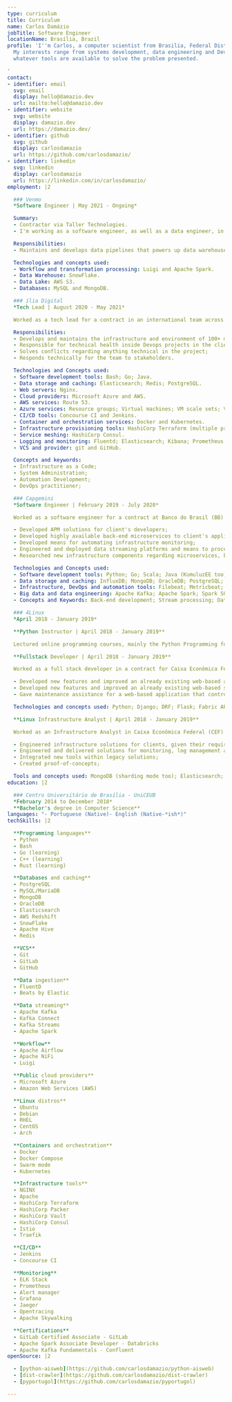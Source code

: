 ```yaml
---
type: curriculum
title: Curriculum
name: Carlos Damázio
jobTitle: Software Engineer
locationName: Brasília, Brazil
profile: 'I''m Carlos, a computer scientist from Brasilia, Federal District, Brazil.
  My interests range from systems development, data engineering and DevOps, using
  whatever tools are available to solve the problem presented.

'
contact:
- identifier: email
  svg: email
  display: hello@damazio.dev
  url: mailto:hello@damazio.dev
- identifier: website
  svg: website
  display: damazio.dev
  url: https://damazio.dev/
- identifier: github
  svg: github
  display: carlosdamazio
  url: https://github.com/carlosdamazio/
- identifier: linkedin
  svg: linkedin
  display: carlosdamazio
  url: https://linkedin.com/in/carlosdamazio/
employment: |2

  ### Venmo
  *Software Engineer | May 2021 - Ongoing*

  Summary:
  - Contractor via Taller Technologies.
  - I'm working as a software engineer, as well as a data engineer, in the data infrastructure team.

  Responsibilities:
  - Maintains and develops data pipelines that powers up data warehouses such as SnowFlake and data lakes as AWS S3 object storage from various kinds of sources, ranging from structured, semi-structured and non-structured data.

  Technologies and concepts used:
  - Workflow and transformation processing: Luigi and Apache Spark.
  - Data Warehouse: SnowFlake.
  - Data Lake: AWS S3.
  - Databases: MySQL and MongoDB.

  ### ília Digital
  *Tech Lead | August 2020 - May 2021*

  Worked as a tech lead for a contract in an international team across Brazil, Portugal and Germany for BMW (Bayerische Motoren Werke AG).

  Responsibilities:
  - Develops and maintains the infrastructure and environment of 100+ microservices using Infrastructure as a Code concept;
  - Responsible for technical health inside Devops projects in the client, maintains and suggests best practices in order to keep the projects healthy and to avoid pitfalls along the way and researches new components, tools and techniques to be used;
  - Solves conflicts regarding anything technical in the project;
  - Responds technically for the team to stakeholders.

  Technologies and Concepts used:
  - Software development tools: Bash; Go; Java.
  - Data storage and caching: Elasticsearch; Redis; PostgreSQL.
  - Web servers: Nginx.
  - Cloud providers: Microsoft Azure and AWS.
  - AWS services: Route 53.
  - Azure services: Resource groups; Virtual machines; VM scale sets; Virtual networks; Load balancers; Network security groups; Public IP addresses; Route tables; Storage accounts; AKS (Azure Kubernetes Service); Container registries; SQL databases; Application insights.
  - CI/CD tools: Concourse CI and Jenkins.
  - Container and orchestration services: Docker and Kubernetes.
  - Infrastructure provisioning tools: HashiCorp Terraform (multiple providers and module development) and HashiCorp Packer.
  - Service meshing: HashiCorp Consul.
  - Logging and monitoring: Fluentd; Elasticsearch; Kibana; Prometheus (with exporters); Grafana.
  - VCS and provider: git and GitHub.

  Concepts and keywords:
  - Infrastructure as a Code;
  - System Administration;
  - Automation Development;
  - DevOps practitioner;

  ### Capgemini
  *Software Engineer | February 2019 - July 2020*

  Worked as a software engineer for a contract at Banco do Brasil (BB).

  - Developed APM solutions for client's developers;
  - Developed highly available back-end microservices to client's applications;
  - Developed means for automating infrastructure monitoring;
  - Engineered and deployed data streaming platforms and means to process them within the range of 500,000 to 1,000,000 records per minute;
  - Researched new infrastructure components regarding microservices, back-end development and data engineering to be implemented into client's infrastructure.

  Technologies and Concepts used:
  - Software development tools: Python; Go; Scala; Java (KumuluzEE too); JavaScript.
  - Data storage and caching: InfluxDB; MongoDB; OracleDB; PostgreSQL; Redis.
  - Infrastructure, DevOps and automation tools: Filebeat; Metricbeat; Rundeck; Ansible; Grafana; Prometheus, alertmanager and exporters; Kubernetes; Rancher and ArgoCD.
  - Big data and data engineering: Apache Kafka; Apache Spark; Spark SQL; Kafka Streams; Kafka Connect.
  - Concepts and Keywords: Back-end development; Stream processing; Data engineering; Automation development;

  ### 4Linux
  *April 2018 - January 2019*

  **Python Instructor | April 2018 - January 2019**

  Lectured online programming courses, mainly the Python Programming for Sysadmin course;

  **Fullstack Developer | April 2018 - January 2019**

  Worked as a full stack developer in a contract for Caixa Econômica Federal (CEF).

  - Developed new features and improved an already existing web-based automation and maintenance solution for ATMs and equipment that uses Open Source Software, acting on both front-end and back-end development;
  - Developed new features and improved an already existing web-based solution for managing Microsoft Exchange mailboxes, groups and users within this groups, acting on both front-end and back-end;
  - Gave maintenance assistance for a web-based application that controls an agnostic CI/CD Pipeline, giving better UI for non technical users and automating Infrastructure Provisioning within the CI/CD Pipeline;

  Technologies and concepts used: Python; Django; DRF; Flask; Fabric API; Celery; Redis; AngularJS; jQuery; JavaScript; HTML5/CSS3; MongoDB; PostgreSQL; Docker; Gitlab; AWS; Access control (LDAP/Kerberos); Powershell and Exchange commands parsing; Ansible; Jenkins.

  **Linux Infrastructure Analyst | April 2018 - January 2019**

  Worked as an Infrastructure Analyst in Caixa Econômica Federal (CEF).

  - Engineered infrastructure solutions for clients, given their requirements;
  - Engineered and delivered solutions for monitoring, log management and images repository;
  - Integrated new tools within legacy solutions;
  - Created proof-of-concepts;

  Tools and concepts used: MongoDB (sharding mode too); Elasticsearch; Graylog; Prometheus; Alert Manager; Docker Registry; Nginx; HAProxy; OnlyOffice Document Server; Nextcloud; SMTP integration; Load Balancing; Reverse Proxy; Debian packaging.
education: |2

  ### Centro Universitário de Brasília - UniCEUB
  *February 2014 to December 2018*
  **Bachelor's degree in Computer Science**
languages: "- Portuguese (Native)- English (Native-*ish*)"
techSkills: |2

  **Programming languages**
  - Python
  - Bash
  - Go (learning)
  - C++ (learning)
  - Rust (learning)

  **Databases and caching**
  - PostgreSQL
  - MySQL/MariaDB
  - MongoDB
  - OracleDB
  - Elasticsearch
  - AWS Redshift
  - SnowFlake
  - Apache Hive
  - Redis

  **VCS**
  - Git
  - GitLab
  - GitHub

  **Data ingestion**
  - FluentD
  - Beats by Elastic

  **Data streaming**
  - Apache Kafka
  - Kafka Connect
  - Kafka Streams
  - Apache Spark

  **Workflow**
  - Apache Airflow
  - Apache NiFi
  - Luigi

  **Public cloud providers**
  - Microsoft Azure
  - Amazon Web Services (AWS)

  **Linux distros**
  - Ubuntu
  - Debian
  - RHEL
  - CentOS
  - Arch

  **Containers and orchestration**
  - Docker
  - Docker Compose
  - Swarm mode
  - Kubernetes

  **Infrastructure tools**
  - NGINX
  - Apache
  - HashiCorp Terraform
  - HashiCorp Packer
  - HashiCorp Vault
  - HashiCorp Consul
  - Istio
  - Traefik

  **CI/CD**
  - Jenkins
  - Concourse CI

  **Monitoring**
  - ELK Stack
  - Prometheus
  - Alert manager
  - Grafana
  - Jaeger
  - Opentracing
  - Apache Skywalking

  **Certifications**
  - GitLab Certified Associate - GitLab
  - Apache Spark Associate Developer - Databricks
  - Apache Kafka Fundamentals - Confluent
openSource: |2

  - [python-aisweb](https://github.com/carlosdamazio/python-aisweb)
  - [dist-crawler](https://github.com/carlosdamazio/dist-crawler)
  - [pyportugol](https://github.com/carlosdamazio/pyportugol)

---
```

